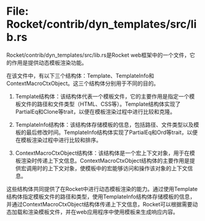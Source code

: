 # File: Rocket/contrib/dyn_templates/src/lib.rs

Rocket/contrib/dyn_templates/src/lib.rs是Rocket web框架中的一个文件，它的作用是提供动态模板渲染功能。

在该文件中，有以下三个结构体：Template、TemplateInfo和ContextMacroCtxObject。这三个结构体分别用于不同的目的。

1. Template结构体：该结构体代表一个模板文件，它的主要作用是指定一个模板文件的路径和文件类型（HTML、CSS等）。Template结构体实现了PartialEq和Clone等trait，以便在模板渲染过程中进行比较和克隆。

2. TemplateInfo结构体：该结构体存储模板的信息，包括路径、文件类型以及模板的最后修改时间。TemplateInfo结构体实现了PartialEq和Ord等trait，以便在模板渲染过程中进行比较和排序。

3. ContextMacroCtxObject结构体：该结构体是一个宏上下文对象，用于在模板渲染时传递上下文信息。ContextMacroCtxObject结构体的主要作用是提供宏调用时的上下文对象，使模板中的宏能够访问和操作该对象的上下文信息。

这些结构体共同提供了在Rocket中进行动态模板渲染的能力。通过使用Template结构体指定模板文件的路径和类型，使用TemplateInfo结构体存储模板的信息，并通过ContextMacroCtxObject结构体传递上下文信息，Rocket可以根据需要动态加载和渲染模板文件，并在web应用程序中使用模板来生成响应内容。

